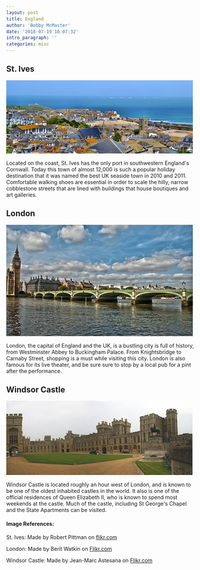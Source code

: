 ```yaml
---
layout: post
title: England
author: 'Bobby McMaster'
date: '2018-07-19 10:07:32'
intro_paragraph: ''
categories: misc
---
```

## St. Ives
![St. Ives](/assets/stives.jpg)

Located on the coast, St. Ives has the only port in southwestern England's Cornwall. Today this town of almost 12,000 is such a popular holiday destination that it was named the best UK seaside town in 2010 and 2011. Comfortable walking shoes are essential in order to scale the hilly, narrow cobblestone streets that are lined with buildings that house boutiques and art galleries.

## London
![London](/assets/London1.jpg)

London, the capital of England and the UK, is a bustling city is full of history, from Westminster Abbey to Buckingham Palace. From Knightsbridge to Carnaby Street, shopping is a must while visiting this city. London is also famous for its live theater, and be sure sure to stop by a local pub for a pint after the performance.

## Windsor Castle
![Windsor](/assets/Windsor.jpg)

Windsor Castle is located roughly an hour west of London, and is known to be one of the oldest inhabited castles in the world. It also is one of the official residences of Queen Elizabeth II, who is known to spend most weekends at the castle. Much of the castle, including St George's Chapel and the State Apartments can be visited.

#### Image References:
St. Ives: Made by Robert Pittman on [flikr.com](https://www.flickr.com/photos/50144889@N08/7358577326/in/photolist-ccD2xU-pBsxRB-99nsAp-6fHLki-6aKvoE-nR5U6d-cdfCES-cy6kpY-5XmrJK-6BzKBj-H48o4A-ceM4qN-o5j4dF-aSpvHx-c1gEP7-cMuryu-hmhQ5k-bWDs73-68WcYA-bWiPus-cvVw1A-5WKyDg-5Xmrbe-qdG8Q-pVrkHP-nowNPv-6a3y9t-5WPHod-prbY5Y-5XvXjx-ptcbuG-6a789w-24jSfU7-5Xmtpk-cMunYN-G9BjbK-67fFJU-cdfQYW-d1wBrN-5XAbfs-6qhsLG-6dc97h-br5SNa-jzaATk-njPTDn-GeLZZW-hoXktK-psWAuz-Fb15pW-67bBpg)

London: Made by Berit Watkin on [Flikr.com](https://www.flickr.com/photos/ben124/7660306446/in/photolist-cEV5e5-SBCMVw-pMPAnz-K2SUUg-cVq3vb-EDYtD6-hedJCD-nd38ec-7wgKMF-28Ymi59-8Gf4Xz-2bKevCy-2kHkNy-92NBBe-pgHgwn-2bLypqE-4bGvwU-F8sfxf-qLJk98-9tvHci-cwFG93-i6tSP8-fvuhHf-9N89hx-b9yoct-JHEFzY-bdL76X-ef5kad-5ZokEG-27iZU91-5Gn11G-7WEiKe-ehecNz-QFhQdw-LiUdQ8-2e3rePP-aYsu3r-H7bMg-phf7aC-2Z59eu-7atByr-wrCPvR-CPimZy-hbeLuT-beLUSg-P5pFg6-Ap9Rz4-5QhVQ1-ZLNxcx-cGbv9o)

Windsor Castle: Made by Jean-Marc Astesana on [Flikr.com](https://www.flickr.com/photos/jean-marc_astesana/154386372/in/photolist-eDgG1-ak1NgD-65vD9t-cxfqEw-6h7jn9-6apxcS-ktpYy-8SW9E7-6L6F1M-6LaTuL-6dk3KM-6M7oze-5rmh3C-58keLy-6nqJu1-fMeuS-6dk4tp-cxfpnw-fMeKH-6MezPS-bsK8s7-fMeXp-4TUqGS-cxfpFL-cxfq1w-cxfqW3-cxfrbj-6kqBG4-6DMunD-6DMuia-6L6RR1-6DMumi-6DRDmu-6DMuez-6DMugH-5q7gaB-6L7zzC-6DLAxP-6L6T1y-6L7A9q-fMeAQ-dGMeVk-4TUpCu-dGT3ML-djveBr-cxfqky-6LaRjC-bsRCC7-bi6Z6i-6kNya7)
